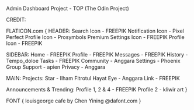 Admin Dashboard Project - TOP (The Odin Project)

CREDIT:

FLATICON.com
{
HEADER:
Search Icon - FREEPIK 
Notification Icon - Pixel Perfect
Profile Icon - Prosymbols Premium
Settings Icon - FREEPIK
Profile Icon - FREEPIK

SIDEBAR:
Home - FREEPIK
Profile - FREEPIK
Messages - FREEPIK
History - Tempo_doloe
Tasks - FREEPIK
Community - Anggara
Settings - Phoenix Group
Support - apien
Privacy - Anggara

MAIN:
Projects:
Star - Ilham Fitrotul Hayat
Eye - Anggara
Link - FREEPIK

Announcements & Trending:
Profile 1, 2 & 4 - FREEPIK
Profile 2 - kliwir art
}

FONT {
louisgeorge cafe by Chen Yining @dafont.com
}